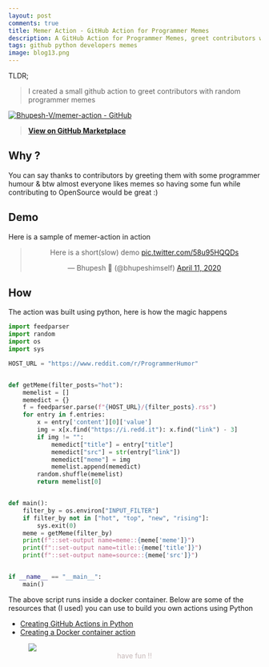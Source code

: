 ```yaml
---
layout: post
comments: true
title: Memer Action - GitHub Action for Programmer Memes
description: A GitHub Action for Programmer Memes, greet contributors with some programmer humor ;)
tags: github python developers memes
image: blog13.png
---
```


TLDR;
> I created a small github action to greet contributors with random programmer memes


[![Bhupesh-V/memer-action - GitHub](https://gh-card.dev/repos/Bhupesh-V/memer-action.svg)](https://github.com/Bhupesh-V/memer-action)

> **[View on GitHub Marketplace](https://github.com/marketplace/actions/memer-action)**

## Why ?
You can say thanks to contributors by greeting them with some programmer humour & btw almost everyone likes memes so having some fun while contributing to OpenSource would be great :)

## Demo
Here is a sample of memer-action in action

<div align="center">
<blockquote class="twitter-tweet"><p lang="en" dir="ltr">Here is a short(slow) demo <a href="https://t.co/58u95HQQDs">pic.twitter.com/58u95HQQDs</a></p>&mdash; Bhupesh 👾 (@bhupeshimself) <a href="https://twitter.com/bhupeshimself/status/1248954061442826242?ref_src=twsrc%5Etfw">April 11, 2020</a></blockquote> <script async src="https://platform.twitter.com/widgets.js" charset="utf-8"></script>
</div>

## How 
The action was built using python, here is how the magic happens
```python
import feedparser
import random
import os
import sys

HOST_URL = "https://www.reddit.com/r/ProgrammerHumor"


def getMeme(filter_posts="hot"):
    memelist = []
    memedict = {}
    f = feedparser.parse(f"{HOST_URL}/{filter_posts}.rss")
    for entry in f.entries:
        x = entry['content'][0]['value']
        img = x[x.find("https://i.redd.it"): x.find("link") - 3]
        if img != "":
            memedict["title"] = entry["title"]
            memedict["src"] = str(entry["link"])
            memedict["meme"] = img
            memelist.append(memedict)
        random.shuffle(memelist)
        return memelist[0]


def main():
    filter_by = os.environ["INPUT_FILTER"]
    if filter_by not in ["hot", "top", "new", "rising"]:
        sys.exit(0)
    meme = getMeme(filter_by)
    print(f"::set-output name=meme::{meme['meme']}")
    print(f"::set-output name=title::{meme['title']}")
    print(f"::set-output name=source::{meme['src']}")


if __name__ == "__main__":
    main()

```
The above script runs inside a docker container. Below are some of the resources that (I used) you can use to build you own actions using Python

- [Creating GitHub Actions in Python](https://www.jacobtomlinson.co.uk/posts/2019/creating-github-actions-in-python/)
- [Creating a Docker container action](https://help.github.com/en/actions/building-actions/creating-a-docker-container-action)

<figure>
<img src="https://media.giphy.com/media/mCRJDo24UvJMA/giphy.gif">
<figcaption style="color: #c7b9b9; text-align: center;"> have fun !! </figcaption>
</figure>

